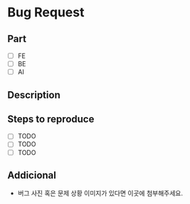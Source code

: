 # Bug Request
## Part
- [ ] FE
- [ ] BE
- [ ] AI

## Description

## Steps to reproduce

- [ ] TODO
- [ ] TODO
- [ ] TODO

## Addicional

* 버그 사진 혹은 문제 상황 이미지가 있다면 이곳에 첨부해주세요.